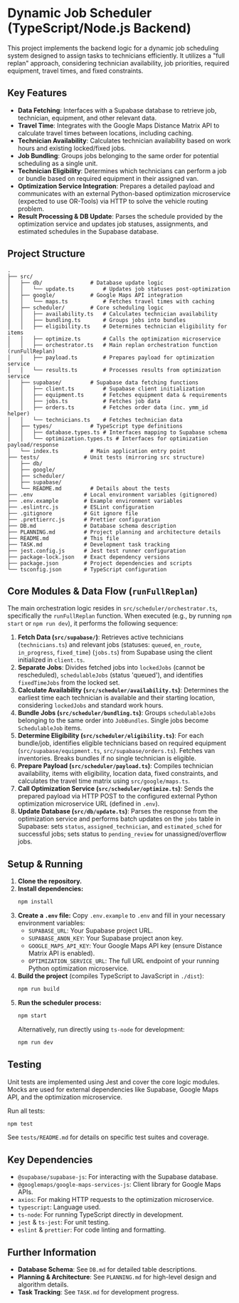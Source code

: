 # Dynamic Job Scheduler (TypeScript/Node.js Backend)

This project implements the backend logic for a dynamic job scheduling system designed to assign tasks to technicians efficiently. It utilizes a "full replan" approach, considering technician availability, job priorities, required equipment, travel times, and fixed constraints.

## Key Features

*   **Data Fetching**: Interfaces with a Supabase database to retrieve job, technician, equipment, and other relevant data.
*   **Travel Time**: Integrates with the Google Maps Distance Matrix API to calculate travel times between locations, including caching.
*   **Technician Availability**: Calculates technician availability based on work hours and existing locked/fixed jobs.
*   **Job Bundling**: Groups jobs belonging to the same order for potential scheduling as a single unit.
*   **Technician Eligibility**: Determines which technicians can perform a job or bundle based on required equipment in their assigned van.
*   **Optimization Service Integration**: Prepares a detailed payload and communicates with an external Python-based optimization microservice (expected to use OR-Tools) via HTTP to solve the vehicle routing problem.
*   **Result Processing & DB Update**: Parses the schedule provided by the optimization service and updates job statuses, assignments, and estimated schedules in the Supabase database.

## Project Structure

```
.
├── src/
│   ├── db/               # Database update logic
│   │   └── update.ts         # Updates job statuses post-optimization
│   ├── google/           # Google Maps API integration
│   │   └── maps.ts           # Fetches travel times with caching
│   ├── scheduler/        # Core scheduling logic
│   │   ├── availability.ts   # Calculates technician availability
│   │   ├── bundling.ts       # Groups jobs into bundles
│   │   ├── eligibility.ts    # Determines technician eligibility for items
│   │   ├── optimize.ts       # Calls the optimization microservice
│   │   ├── orchestrator.ts   # Main replan orchestration function (runFullReplan)
│   │   ├── payload.ts        # Prepares payload for optimization service
│   │   └── results.ts        # Processes results from optimization service
│   ├── supabase/         # Supabase data fetching functions
│   │   ├── client.ts         # Supabase client initialization
│   │   ├── equipment.ts      # Fetches equipment data & requirements
│   │   ├── jobs.ts           # Fetches job data
│   │   ├── orders.ts         # Fetches order data (inc. ymm_id helper)
│   │   └── technicians.ts    # Fetches technician data
│   ├── types/            # TypeScript type definitions
│   │   ├── database.types.ts # Interfaces mapping to Supabase schema
│   │   └── optimization.types.ts # Interfaces for optimization payload/response
│   └── index.ts          # Main application entry point
├── tests/              # Unit tests (mirroring src structure)
│   ├── db/
│   ├── google/
│   ├── scheduler/
│   ├── supabase/
│   └── README.md         # Details about the tests
├── .env                # Local environment variables (gitignored)
├── .env.example        # Example environment variables
├── .eslintrc.js        # ESLint configuration
├── .gitignore          # Git ignore file
├── .prettierrc.js      # Prettier configuration
├── DB.md               # Database schema description
├── PLANNING.md         # Project planning and architecture details
├── README.md           # This file
├── TASK.md             # Development task tracking
├── jest.config.js      # Jest test runner configuration
├── package-lock.json   # Exact dependency versions
├── package.json        # Project dependencies and scripts
└── tsconfig.json       # TypeScript configuration
```

## Core Modules & Data Flow (`runFullReplan`)

The main orchestration logic resides in `src/scheduler/orchestrator.ts`, specifically the `runFullReplan` function. When executed (e.g., by running `npm start` or `npm run dev`), it performs the following sequence:

1.  **Fetch Data (`src/supabase/`)**: Retrieves active technicians (`technicians.ts`) and relevant jobs (statuses: `queued`, `en_route`, `in_progress`, `fixed_time`) (`jobs.ts`) from Supabase using the client initialized in `client.ts`.
2.  **Separate Jobs**: Divides fetched jobs into `lockedJobs` (cannot be rescheduled), `schedulableJobs` (status 'queued'), and identifies `fixedTimeJobs` from the locked set.
3.  **Calculate Availability (`src/scheduler/availability.ts`)**: Determines the earliest time each technician is available and their starting location, considering `lockedJobs` and standard work hours.
4.  **Bundle Jobs (`src/scheduler/bundling.ts`)**: Groups `schedulableJobs` belonging to the same order into `JobBundles`. Single jobs become `SchedulableJob` items.
5.  **Determine Eligibility (`src/scheduler/eligibility.ts`)**: For each bundle/job, identifies eligible technicians based on required equipment (`src/supabase/equipment.ts`, `src/supabase/orders.ts`). Fetches van inventories. Breaks bundles if no single technician is eligible.
6.  **Prepare Payload (`src/scheduler/payload.ts`)**: Compiles technician availability, items with eligibility, location data, fixed constraints, and calculates the travel time matrix using `src/google/maps.ts`.
7.  **Call Optimization Service (`src/scheduler/optimize.ts`)**: Sends the prepared payload via HTTP POST to the configured external Python optimization microservice URL (defined in `.env`).
8.  **Update Database (`src/db/update.ts`)**: Parses the response from the optimization service and performs batch updates on the `jobs` table in Supabase: sets `status`, `assigned_technician`, and `estimated_sched` for successful jobs; sets status to `pending_review` for unassigned/overflow jobs.

## Setup & Running

1.  **Clone the repository.**
2.  **Install dependencies:**
    ```bash
    npm install
    ```
3.  **Create a `.env` file:** Copy `.env.example` to `.env` and fill in your necessary environment variables:
    *   `SUPABASE_URL`: Your Supabase project URL.
    *   `SUPABASE_ANON_KEY`: Your Supabase project anon key.
    *   `GOOGLE_MAPS_API_KEY`: Your Google Maps API key (ensure Distance Matrix API is enabled).
    *   `OPTIMIZATION_SERVICE_URL`: The full URL endpoint of your running Python optimization microservice.
4.  **Build the project** (compiles TypeScript to JavaScript in `./dist`):
    ```bash
    npm run build
    ```
5.  **Run the scheduler process:**
    ```bash
    npm start
    ```
    Alternatively, run directly using `ts-node` for development:
    ```bash
    npm run dev
    ```

## Testing

Unit tests are implemented using Jest and cover the core logic modules. Mocks are used for external dependencies like Supabase, Google Maps API, and the optimization microservice.

Run all tests:
```bash
npm test
```

See `tests/README.md` for details on specific test suites and coverage.

## Key Dependencies

*   `@supabase/supabase-js`: For interacting with the Supabase database.
*   `@googlemaps/google-maps-services-js`: Client library for Google Maps APIs.
*   `axios`: For making HTTP requests to the optimization microservice.
*   `typescript`: Language used.
*   `ts-node`: For running TypeScript directly in development.
*   `jest` & `ts-jest`: For unit testing.
*   `eslint` & `prettier`: For code linting and formatting.

## Further Information

*   **Database Schema**: See `DB.md` for detailed table descriptions.
*   **Planning & Architecture**: See `PLANNING.md` for high-level design and algorithm details.
*   **Task Tracking**: See `TASK.md` for development progress.